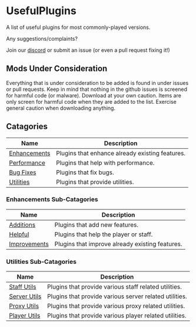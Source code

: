 # UsefulPlugins

A list of useful plugins for most commonly-played versions.

Any suggestions/complaints?

Join our [discord](https://discord.gg/8nzHYhVUQS) or submit an issue (or even a pull request fixing it!)

## Mods Under Consideration

Everything that is under consideration to be added is found in under issues or pull requests.
Keep in mind that nothing in the github issues is screened for harmful code (or malware). Download at your own caution.
Items are only screen for harmful code when they are added to the list. Exercise general caution when downloading anything.

## Catagories

| Name | Description |
| ---- | ----------- |
| [Enhancements](Enhancements/README.md) | Plugins that enhance already existing features. |
| [Performance](Performance/README.md) | Plugins that help with performance. |
| [Bug Fixes](BugFixes/README.md) | Plugins that fix bugs. |
| [Utilities](Utilities/README.md) | Plugins that provide utilities. |

### Enhancements Sub-Catagories

| Name | Description |
| ---- | ----------- |
| [Additions](Enhancements/Additions/README.md) | Plugins that add new features. |
| [Helpful](Enhancements/Helpful/README.md) | Plugins that help the player or staff. |\
| [Improvements](Enhancements/Improvements/README.md) | Plugins that improve already existing features. |

### Utilities Sub-Catagories

| Name | Description |
| ---- | ----------- |
| [Staff Utils](Utilities/Staff%20Utils/README.md) | Plugins that provide various staff related utilities. |
| [Server Utils](Utilities/Server%20Utils/README.md) | Plugins that provide various server related utilities. |
| [Proxy Utils](Utilities/Proxy%20Utils/README.md) | Plugins that provide various proxy related utilities. |
| [Player Utils](Utilities/Player%20Utils/README.md) | Plugins that provide various player related utilities. |
